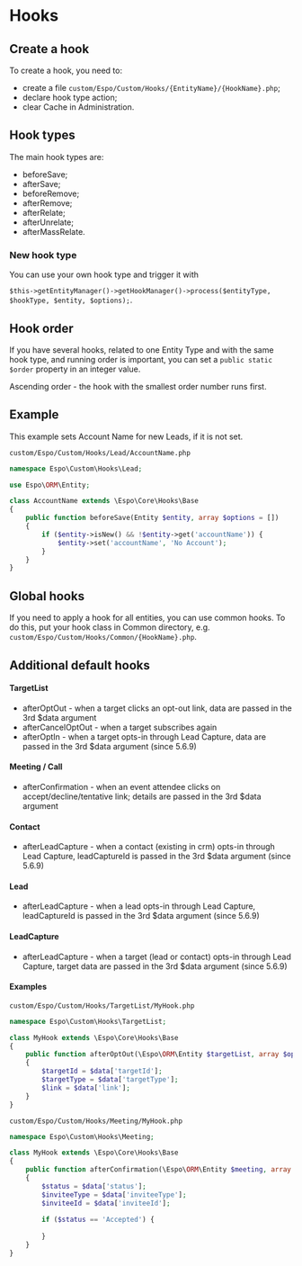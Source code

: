 # Hooks

## Create a hook
To create a hook, you need to:
- create a file `custom/Espo/Custom/Hooks/{EntityName}/{HookName}.php`;
- declare hook type action;
- clear Cache in Administration.

## Hook types

The main hook types are:

- beforeSave;
- afterSave;
- beforeRemove;
- afterRemove;
- afterRelate;
- afterUnrelate;
- afterMassRelate.

### New hook type
You can use your own hook type and trigger it with

`$this->getEntityManager()->getHookManager()->process($entityType, $hookType, $entity, $options);`.

## Hook order
If you have several hooks, related to one Entity Type and with the same hook type, and running order is important, you can set a `public static $order` property in an integer value.

Ascending order - the hook with the smallest order number runs first.

## Example
This example sets Account Name for new Leads, if it is not set.

`custom/Espo/Custom/Hooks/Lead/AccountName.php`

```php
namespace Espo\Custom\Hooks\Lead;

use Espo\ORM\Entity;

class AccountName extends \Espo\Core\Hooks\Base
{    
    public function beforeSave(Entity $entity, array $options = [])
    {
        if ($entity->isNew() && !$entity->get('accountName')) { 
            $entity->set('accountName', 'No Account');
        }
    }
}
```

## Global hooks

If you need to apply a hook for all entities, you can use common hooks. To do this, put your hook class in Common directory, e.g. `custom/Espo/Custom/Hooks/Common/{HookName}.php`.

## Additional default hooks

#### TargetList

* afterOptOut - when a target clicks an opt-out link, data are passed in the 3rd $data argument
* afterCancelOptOut - when a target subscribes again
* afterOptIn - when a target opts-in through Lead Capture, data are passed in the 3rd $data argument (since 5.6.9)

#### Meeting / Call

* afterConfirmation - when an event attendee clicks on accept/decline/tentative link; details are passed in the 3rd $data argument

#### Contact

* afterLeadCapture - when a contact (existing in crm) opts-in through Lead Capture, leadCaptureId is passed in the 3rd $data argument (since 5.6.9)

#### Lead

* afterLeadCapture - when a lead opts-in through Lead Capture, leadCaptureId is passed in the 3rd $data argument (since 5.6.9)

#### LeadCapture

* afterLeadCapture - when a target (lead or contact) opts-in through Lead Capture, target data are passed in the 3rd $data argument (since 5.6.9)

#### Examples

`custom/Espo/Custom/Hooks/TargetList/MyHook.php`
```php
namespace Espo\Custom\Hooks\TargetList;

class MyHook extends \Espo\Core\Hooks\Base
{    
    public function afterOptOut(\Espo\ORM\Entity $targetList, array $options, array $data)
    {
        $targetId = $data['targetId'];
        $targetType = $data['targetType'];
        $link = $data['link'];
    }
}
```

`custom/Espo/Custom/Hooks/Meeting/MyHook.php`
```php
namespace Espo\Custom\Hooks\Meeting;

class MyHook extends \Espo\Core\Hooks\Base
{    
    public function afterConfirmation(\Espo\ORM\Entity $meeting, array $options, array $data)
    {
        $status = $data['status'];
        $inviteeType = $data['inviteeType'];
        $inviteeId = $data['inviteeId'];
        
        if ($status == 'Accepted') {
        
        }
    }
}
```

